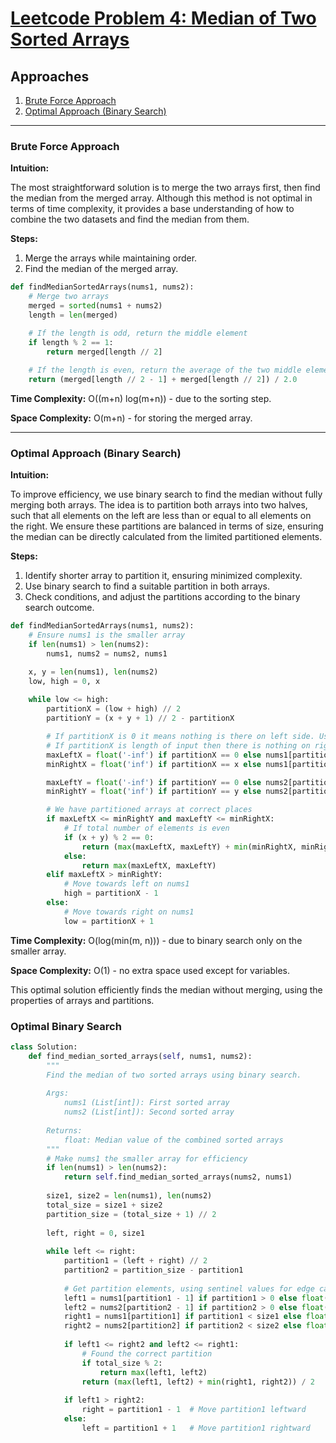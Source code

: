 # [Leetcode Problem 4: Median of Two Sorted Arrays](https://leetcode.com/problems/median-of-two-sorted-arrays/)

## Approaches

1. [Brute Force Approach](#brute-force-approach)
2. [Optimal Approach (Binary Search)](#optimal-approach-binary-search)

---

### Brute Force Approach

**Intuition:**

The most straightforward solution is to merge the two arrays first, then find the median from the merged array. Although this method is not optimal in terms of time complexity, it provides a base understanding of how to combine the two datasets and find the median from them.

**Steps:**

1. Merge the arrays while maintaining order.
2. Find the median of the merged array.

```python
def findMedianSortedArrays(nums1, nums2):
    # Merge two arrays
    merged = sorted(nums1 + nums2)
    length = len(merged)

    # If the length is odd, return the middle element
    if length % 2 == 1:
        return merged[length // 2]
    
    # If the length is even, return the average of the two middle elements
    return (merged[length // 2 - 1] + merged[length // 2]) / 2.0

```

**Time Complexity:** O((m+n) log(m+n)) - due to the sorting step.

**Space Complexity:** O(m+n) - for storing the merged array.

---

### Optimal Approach (Binary Search)

**Intuition:**

To improve efficiency, we use binary search to find the median without fully merging both arrays. The idea is to partition both arrays into two halves, such that all elements on the left are less than or equal to all elements on the right. We ensure these partitions are balanced in terms of size, ensuring the median can be directly calculated from the limited partitioned elements.

**Steps:**

1. Identify shorter array to partition it, ensuring minimized complexity.
2. Use binary search to find a suitable partition in both arrays.
3. Check conditions, and adjust the partitions according to the binary search outcome.

```python
def findMedianSortedArrays(nums1, nums2):
    # Ensure nums1 is the smaller array
    if len(nums1) > len(nums2):
        nums1, nums2 = nums2, nums1

    x, y = len(nums1), len(nums2)
    low, high = 0, x
    
    while low <= high:
        partitionX = (low + high) // 2
        partitionY = (x + y + 1) // 2 - partitionX

        # If partitionX is 0 it means nothing is there on left side. Use -inf for maxLeftX
        # If partitionX is length of input then there is nothing on right side. Use +inf for minRightX
        maxLeftX = float('-inf') if partitionX == 0 else nums1[partitionX - 1]
        minRightX = float('inf') if partitionX == x else nums1[partitionX]

        maxLeftY = float('-inf') if partitionY == 0 else nums2[partitionY - 1]
        minRightY = float('inf') if partitionY == y else nums2[partitionY]

        # We have partitioned arrays at correct places
        if maxLeftX <= minRightY and maxLeftY <= minRightX:
            # If total number of elements is even
            if (x + y) % 2 == 0:
                return (max(maxLeftX, maxLeftY) + min(minRightX, minRightY)) / 2
            else:
                return max(maxLeftX, maxLeftY)
        elif maxLeftX > minRightY:
            # Move towards left on nums1
            high = partitionX - 1
        else:
            # Move towards right on nums1
            low = partitionX + 1

```

**Time Complexity:** O(log(min(m, n))) - due to binary search only on the smaller array.

**Space Complexity:** O(1) - no extra space used except for variables. 

This optimal solution efficiently finds the median without merging, using the properties of arrays and partitions.

### Optimal Binary Search
```python
class Solution:
    def find_median_sorted_arrays(self, nums1, nums2):
        """
        Find the median of two sorted arrays using binary search.
        
        Args:
            nums1 (List[int]): First sorted array
            nums2 (List[int]): Second sorted array
            
        Returns:
            float: Median value of the combined sorted arrays
        """
        # Make nums1 the smaller array for efficiency
        if len(nums1) > len(nums2):
            return self.find_median_sorted_arrays(nums2, nums1)
        
        size1, size2 = len(nums1), len(nums2)
        total_size = size1 + size2
        partition_size = (total_size + 1) // 2
        
        left, right = 0, size1
        
        while left <= right:
            partition1 = (left + right) // 2
            partition2 = partition_size - partition1
            
            # Get partition elements, using sentinel values for edge cases
            left1 = nums1[partition1 - 1] if partition1 > 0 else float('-inf')
            left2 = nums2[partition2 - 1] if partition2 > 0 else float('-inf')
            right1 = nums1[partition1] if partition1 < size1 else float('inf')
            right2 = nums2[partition2] if partition2 < size2 else float('inf')
            
            if left1 <= right2 and left2 <= right1:
                # Found the correct partition
                if total_size % 2:
                    return max(left1, left2)
                return (max(left1, left2) + min(right1, right2)) / 2
                
            if left1 > right2:
                right = partition1 - 1  # Move partition1 leftward
            else:
                left = partition1 + 1   # Move partition1 rightward
```

